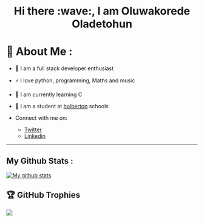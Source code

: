 <h1 align="center">Hi there :wave:, I am Oluwakorede Oladetohun</h1>

# :man: About Me :

- :speech_balloon: I am a full stack developer enthusiast

- :zap: I love python, programming, Maths and music

- :notebook: I am currently learning C

- :pencil: I am a student at <a href="https://github.com/holbertonschool" target="blank">holberton</a> schools

- Connect with me on:
	- <a href="https://twitter.com/Kodieene" target="blank">Twitter</a>
	- <a href="https://www.linkedin.com/in/oluwakorede-emmanuel-oladetohun-1a89351a5/" target="blank">Linkedin</a>
	
---
## My Github Stats :

[![My github stats](https://github-readme-stats.vercel.app/api?username=oladetohun1&count_private=true&show_icons=true&theme=radical&hide_rank=false)](https://github.com/anuraghazra/github-readme-stats)

## :trophy: GitHub Trophies
![](https://github-profile-trophy.vercel.app/?username=oladetohun1&theme=nord&no-frame=true&no-bg=true&margin-w=5)
